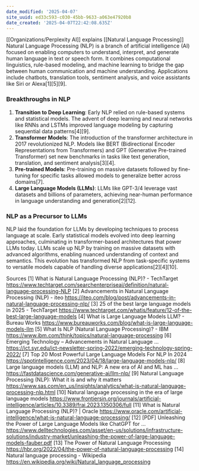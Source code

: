 ```yaml
---
date_modified: '2025-04-07'
site_uuid: ed33c593-c030-45bb-9633-a063e47920b8
date_created: '2025-04-07T22:42:08.635Z'
---
```


[[Organizations/Perplexity AI]] explains [[Natural Language Processing]]
Natural Language Processing (NLP) is a branch of artificial intelligence (AI) focused on enabling computers to understand, interpret, and generate human language in text or speech form. It combines computational linguistics, rule-based modeling, and machine learning to bridge the gap between human communication and machine understanding. Applications include chatbots, translation tools, sentiment analysis, and voice assistants like Siri or Alexa[1][5][9].

### Breakthroughs in NLP
1. **Transition to Deep Learning**: Early NLP relied on rule-based systems and statistical models. The advent of deep learning and neural networks like RNNs and LSTMs improved language modeling by capturing sequential data patterns[4][9].
2. **Transformer Models**: The introduction of the transformer architecture in 2017 revolutionized NLP. Models like BERT (Bidirectional Encoder Representations from Transformers) and GPT (Generative Pre-trained Transformer) set new benchmarks in tasks like text generation, translation, and sentiment analysis[3][4].
3. **Pre-trained Models**: Pre-training on massive datasets followed by fine-tuning for specific tasks allowed models to generalize better across domains[7].
4. **Large Language Models (LLMs)**: LLMs like GPT-3/4 leverage vast datasets and billions of parameters, achieving near-human performance in language understanding and generation[2][12].

### NLP as a Precursor to LLMs
NLP laid the foundation for LLMs by developing techniques to process language at scale. Early statistical models evolved into deep learning approaches, culminating in transformer-based architectures that power LLMs today. LLMs scale up NLP by training on massive datasets with advanced algorithms, enabling nuanced understanding of context and semantics. This evolution has transformed NLP from task-specific systems to versatile models capable of handling diverse applications[2][4][10].

Sources
[1] What is Natural Language Processing (NLP)? - TechTarget https://www.techtarget.com/searchenterpriseai/definition/natural-language-processing-NLP
[2] Advancements in Natural Language Processing (NLP) - iteo https://iteo.com/blog/post/advancements-in-natural-language-processing-nlp/
[3] 25 of the best large language models in 2025 - TechTarget https://www.techtarget.com/whatis/feature/12-of-the-best-large-language-models
[4] What is Large Language Models LLM? - Bureau Works https://www.bureauworks.com/blog/what-is-large-language-models-llm
[5] What Is NLP (Natural Language Processing)? - IBM https://www.ibm.com/think/topics/natural-language-processing
[6] Emerging Technology – Advancements in Natural Language ... https://ict.syr.edu/ict-newsletter-spring-2022/emerging-technology-spring-2022/
[7] Top 20 Most Powerful Large Language Models For NLP In 2024 https://spotintelligence.com/2023/04/18/large-language-models-nlp/
[8] Large language models (LLM) and NLP: A new era of AI and ML has ... https://fastdatascience.com/generative-ai/llm-nlp/
[9] Natural Language Processing (NLP): What it is and why it matters https://www.sas.com/en_us/insights/analytics/what-is-natural-language-processing-nlp.html
[10] Natural language processing in the era of large language models https://www.frontiersin.org/journals/artificial-intelligence/articles/10.3389/frai.2023.1350306/full
[11] What is Natural Language Processing (NLP)? | Oracle https://www.oracle.com/artificial-intelligence/what-is-natural-language-processing/
[12] [PDF] Unleashing the Power of Large Language Models like ChatGPT for ... https://www.delltechnologies.com/asset/en-us/solutions/infrastructure-solutions/industry-market/unleashing-the-power-of-large-language-models-fauber.pdf
[13] The Power of Natural Language Processing https://hbr.org/2022/04/the-power-of-natural-language-processing
[14] Natural language processing - Wikipedia https://en.wikipedia.org/wiki/Natural_language_processing